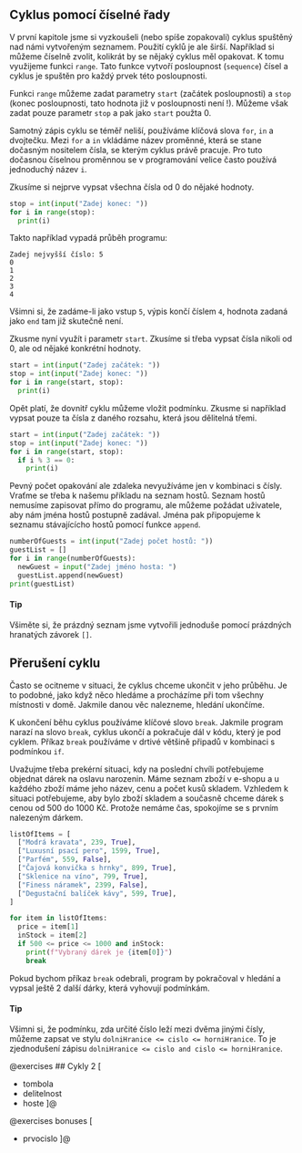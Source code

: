 ## Cyklus pomocí číselné řady

V první kapitole jsme si vyzkoušeli (nebo spíše zopakovali) cyklus spuštěný nad námi vytvořeným seznamem. Použití cyklů je ale širší. Například si můžeme číselně zvolit, kolikrát by se nějaký cyklus měl opakovat. K tomu využijeme funkci `range`. Tato funkce vytvoří posloupnost (`sequence`) čísel a cyklus je spuštěn pro každý prvek této posloupnosti. 

Funkci `range` můžeme zadat parametry `start` (začátek posloupnosti) a `stop` (konec posloupnosti, tato hodnota již v posloupnosti není !). Můžeme však zadat pouze parametr `stop` a pak jako `start` použta 0.

Samotný zápis cyklu se téměř neliší, používáme klíčová slova `for`, `in` a dvojtečku. Mezi `for` a `in` vkládáme název proměnné, která se stane dočasným nositelem čísla, se kterým cyklus právě pracuje. Pro tuto dočasnou číselnou proměnnou se v programování velice často používá jednoduchý název `i`.

Zkusíme si nejprve vypsat všechna čísla od 0 do nějaké hodnoty.

```py
stop = int(input("Zadej konec: "))
for i in range(stop):
  print(i)
```

Takto například vypadá průběh programu:

```
Zadej nejvyšší číslo: 5
0
1
2
3
4
```

Všimni si, že zadáme-li jako vstup `5`, výpis končí číslem `4`, hodnota zadaná jako `end` tam již skutečně není.

Zkusme nyní využít i parametr `start`. Zkusíme si třeba vypsat čísla nikoli od 0, ale od nějaké konkrétní hodnoty.

```py
start = int(input("Zadej začátek: "))
stop = int(input("Zadej konec: "))
for i in range(start, stop):
  print(i)
```

Opět platí, že dovnitř cyklu můžeme vložit podmínku. Zkusme si například vypsat pouze ta čísla z daného rozsahu, která jsou dělitelná třemi.

```py
start = int(input("Zadej začátek: "))
stop = int(input("Zadej konec: "))
for i in range(start, stop):
  if i % 3 == 0:
    print(i)
```

Pevný počet opakování ale zdaleka nevyužíváme jen v kombinaci s čísly. Vraťme se třeba k našemu příkladu na seznam hostů. Seznam hostů nemusíme zapisovat přímo do programu, ale můžeme požádat uživatele, aby nám jména hostů postupně zadával. Jména pak připopujeme k seznamu stávajícícho hostů pomocí funkce `append`.

```py
numberOfGuests = int(input("Zadej počet hostů: "))
guestList = []
for i in range(numberOfGuests):
  newGuest = input("Zadej jméno hosta: ")
  guestList.append(newGuest)
print(guestList)
```

#### Tip

Všiměte si, že prázdný seznam jsme vytvořili jednoduše pomocí prázdných hranatých závorek `[]`.

## Přerušení cyklu

Často se ocitneme v situaci, že cyklus chceme ukončit v jeho průběhu. Je to podobné, jako když něco hledáme a procházíme při tom všechny místnosti v domě. Jakmile danou věc nalezneme, hledání ukončíme.

K ukončení běhu cyklus používáme klíčové slovo `break`. Jakmile program narazí na slovo `break`, cyklus ukončí a pokračuje dál v kódu, který je pod cyklem. Příkaz `break` používáme v drtivé většině připadů v kombinaci s podmínkou `if`.

Uvažujme třeba prekérní situaci, kdy na poslední chvíli potřebujeme objednat dárek na oslavu narozenin. Máme seznam zboží v e-shopu a u každého zboží máme jeho název, cenu a počet kusů skladem. Vzhledem k situaci potřebujeme, aby bylo zboží skladem a současně chceme dárek s cenou od 500 do 1000 Kč. Protože nemáme čas, spokojíme se s prvním nalezeným dárkem.

```py
listOfItems = [
  ["Modrá kravata", 239, True],
  ["Luxusní psací pero", 1599, True],
  ["Parfém", 559, False],
  ["Čajová konvička s hrnky", 899, True],
  ["Sklenice na víno", 799, True],
  ["Finess náramek", 2399, False],
  ["Degustační balíček kávy", 599, True],
]

for item in listOfItems:
  price = item[1]
  inStock = item[2]
  if 500 <= price <= 1000 and inStock:
    print(f"Vybraný dárek je {item[0]}")
    break
```

Pokud bychom příkaz `break` odebrali, program by pokračoval v hledání a vypsal ještě 2 další dárky, která vyhovují podmínkám.

#### Tip

Všimni si, že podmínku, zda určité číslo leží mezi dvěma jinými čísly, můžeme zapsat ve stylu `dolniHranice <= cislo <= horniHranice`. To je zjednodušení zápisu `dolniHranice <= cislo and cislo <= horniHranice`.

@exercises ## Cykly 2 [

- tombola
- delitelnost
- hoste ]@

@exercises bonuses [

- prvocislo ]@